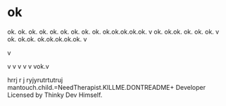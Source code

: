 # ok
ok.
ok.
ok.
ok.
ok.
ok.
ok.
ok.
ok.
ok.ok.ok.ok.ok.
v
ok.
ok.ok.
ok.
ok.
ok.
v
ok.
ok.ok.
ok.ok.ok.ok.ok.
v


v

v
v
v
v
v
vok.v

hrrj
r
j
ryjyrutrtutruj
mantouch.child.=NeedTherapist.KILLME.DONTREADME+ Developer
Licensed by Thinky Dev Himself.
